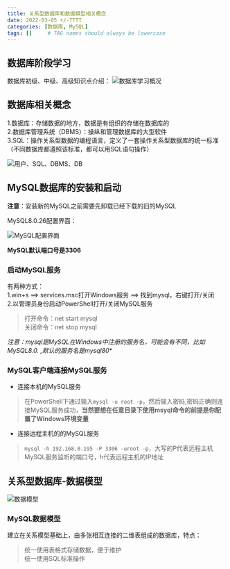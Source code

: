 ```yaml
---
title: 关系型数据库和数据模型相关概念
date: 2022-03-05 +/-TTTT
categories: [数据库, MySQL]
tags: []     # TAG names should always be lowercase
---
```


## 数据库阶段学习
数据库初级、中级、高级知识点介绍：
![数据库学习概况](/blog/202205052232877.png "数据库学习概况")

## 数据库相关概念

1.数据库：存储数据的地方，数据是有组织的存储在数据库的<br>
2.数据库管理系统（DBMS）：操纵和管理数据库的大型软件<br>
3.SQL：操作关系型数据的编程语言，定义了一套操作关系型数据库的统一标准（不同数据库都遵照该标准，都可以用SQL语句操作）<br>

![用户、SQL、DBMS、DB](/blog/202205052244913.png "用户、SQL、DBMS、DB")

## MySQL数据库的安装和启动
**注意**：安装新的MySQL之前需要先卸载已经下载的旧的MySQL

MySQL8.0.26配置界面：

![MySQL配置界面](/blog/202205052254380.png "MySQL配置界面")

**MySQL默认端口号是3306**

### 启动MySQL服务
有两种方式：<br>
1.win+s ==> services.msc打开Windows服务 ==> 找到mysql，右键打开/关闭<br>
2.以管理员身份启动PowerShell打开/关闭MySQL服务
> 打开命令：net start mysql<br>
> 关闭命令：net stop mysql

**注意：mysql是MySQL在Windows中注册的服务名，可能会有不同，比如MySQL8.0.* ,默认的服务名是mysql80**

### MySQL客户端连接MySQL服务
- 连接本机的MySQL服务
> 在PowerShell下通过输入`mysql -u root -p`，然后输入密码,密码正确则连接MySQL服务成功，**当然要想在任意目录下使用msyql命令的前提是你配置了Windows环境变量**
- 连接远程主机的的MySQL服务
>  `mysql -h 192.168.0.195 -P 3306 -uroot -p`，大写的P代表远程主机MySQL服务监听的端口号，h代表远程主机的IP地址

## 关系型数据库-数据模型
![数据模型](/blog/202205052333543.png "数据模型")

### MySQL数据模型
建立在关系模型基础上，由多张相互连接的二维表组成的数据库，特点：<br>
> 统一使用表格式存储数据，便于维护<br>
> 统一使用SQL标准操作